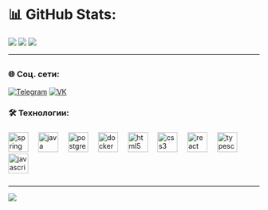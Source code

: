 
# 📊 GitHub Stats:
![](https://github-profile-summary-cards.vercel.app/api/cards/profile-details?username=rof1an&theme=tokyonight)
![](https://github-readme-stats.vercel.app/api/top-langs/username=rof1an&theme=tokyonight&hide_border=true&include_all_commits=false&count_private=false&layout=compact)
![](https://github-readme-stats.vercel.app/api/top-langs/?username=rof1an&theme=tokyonight&hide_border=true&include_all_commits=true&count_private=false&layout=compact) 

---

##  <h3 align="left">🌐 Соц. сети:</h3>
[![Telegram](https://img.shields.io/badge/-Telegram-blue?style=for-the-badge&logo=Telegram&logoColor=white)](https://t.me/rflwnq)
[![VK](https://img.shields.io/badge/ВКонтакте-blue?style=for-the-badge&logo=VK&logoColor=white)](https://vk.com/yegorowns)


###

<h3 align="left">🛠 Технологии:</h3>

###

<div align="left">
  <img src="https://skillicons.dev/icons?i=spring" height="40" alt="spring logo"  />
  <img width="12" />
  <img src="https://skillicons.dev/icons?i=java" height="40" alt="java logo"  />
  <img width="12" />
  <img src="https://skillicons.dev/icons?i=postgres" height="40" alt="postgresql logo"  />
  <img width="12" />
  <img src="https://skillicons.dev/icons?i=docker" height="40" alt="docker logo"  />
  <img width="12" />
  <img src="https://cdn.jsdelivr.net/gh/devicons/devicon/icons/html5/html5-original.svg" height="40" alt="html5 logo"  />
  <img width="12" />
  <img src="https://cdn.jsdelivr.net/gh/devicons/devicon/icons/css3/css3-original.svg" height="40" alt="css3 logo"  />
  <img width="12" />
  <img src="https://cdn.jsdelivr.net/gh/devicons/devicon/icons/react/react-original.svg" height="40" alt="react logo"  />
  <img width="12" />
  <img src="https://skillicons.dev/icons?i=typescript" height="40" alt="typescript logo"  />
  <img width="12" />
  <img src="https://cdn.jsdelivr.net/gh/devicons/devicon/icons/javascript/javascript-original.svg" height="40" alt="javascript logo"  />
  <img width="12" />
</div>

###

---
[![](https://visitcount.itsvg.in/api?id=rof1an&icon=0&color=0)](https://visitcount.itsvg.in)
